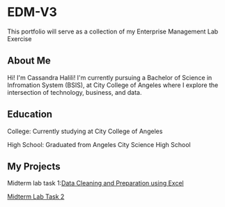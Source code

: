 # EDM-V3
This portfolio will serve as a collection of my Enterprise Management Lab Exercise
## About Me
Hi! I'm Cassandra Halili! I'm currently pursuing a Bachelor of Science in Infromation System (BSIS), at City College of Angeles where I explore the intersection of technology, business, and data.
## Education
College: Currently studying at City College of Angeles 

High School: Graduated from Angeles City Science High School

## My Projects
Midterm lab task 1:[Data Cleaning and Preparation using Excel](Midterm%20Lab%20Task%201/README.md)

[Midterm Lab Task 2](Midterm%20Lab%20Task%202/README.md)
